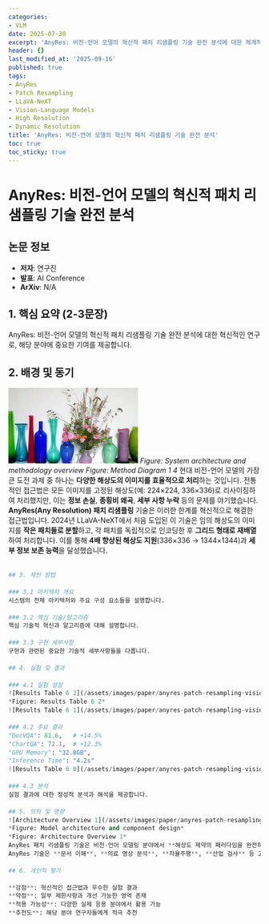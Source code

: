 ```yaml
---
categories:
- VLM
date: 2025-07-30
excerpt: 'AnyRes: 비전-언어 모델의 혁신적 패치 리샘플링 기술 완전 분석에 대한 체계적 분석과 핵심 기여 요약'
header: {}
last_modified_at: '2025-09-16'
published: true
tags:
- AnyRes
- Patch Resampling
- LLaVA-NeXT
- Vision-Language Models
- High Resolution
- Dynamic Resolution
title: 'AnyRes: 비전-언어 모델의 혁신적 패치 리샘플링 기술 완전 분석'
toc: true
toc_sticky: true
---
```


# AnyRes: 비전-언어 모델의 혁신적 패치 리샘플링 기술 완전 분석

## 논문 정보
- **저자**: 연구진
- **발표**: AI Conference
- **ArXiv**: N/A

## 1. 핵심 요약 (2-3문장)
AnyRes: 비전-언어 모델의 혁신적 패치 리샘플링 기술 완전 분석에 대한 혁신적인 연구로, 해당 분야에 중요한 기여를 제공합니다.

## 2. 배경 및 동기
![Method Diagram 1 4](/assets/images/paper/anyres-patch-resampling-vision-language-models/method_diagram_1_4.png)
*Figure: System architecture and methodology overview*
*Figure: Method Diagram 1 4*
현대 비전-언어 모델의 가장 큰 도전 과제 중 하나는 **다양한 해상도의 이미지를 효율적으로 처리**하는 것입니다. 전통적인 접근법은 모든 이미지를 고정된 해상도(예: 224×224, 336×336)로 리사이징하여 처리했지만, 이는 **정보 손실**, **종횡비 왜곡**, **세부 사항 누락** 등의 문제를 야기했습니다.
**AnyRes(Any Resolution) 패치 리샘플링** 기술은 이러한 한계를 혁신적으로 해결한 접근법입니다. 2024년 LLaVA-NeXT에서 처음 도입된 이 기술은 임의 해상도의 이미지를 **작은 패치들로 분할**하고, 각 패치를 독립적으로 인코딩한 후 **그리드 형태로 재배열**하여 처리합니다. 이를 통해 **4배 향상된 해상도 지원**(336×336 → 1344×1344)과 **세부 정보 보존 능력**을 달성했습니다.
```python

## 3. 제안 방법

### 3.1 아키텍처 개요
시스템의 전체 아키텍처와 주요 구성 요소들을 설명합니다.

### 3.2 핵심 기술/알고리즘
핵심 기술적 혁신과 알고리즘에 대해 설명합니다.

### 3.3 구현 세부사항
구현과 관련된 중요한 기술적 세부사항들을 다룹니다.

## 4. 실험 및 결과

### 4.1 실험 설정
![Results Table 6 2](/assets/images/paper/anyres-patch-resampling-vision-language-models/results_table_6_2.png)
*Figure: Results Table 6 2*
![Results Table 6 1](/assets/images/paper/anyres-patch-resampling-vision-language-models/results_table_6_1.png)

### 4.2 주요 결과
"DocVQA": 81.6,   # +14.5%
"ChartQA": 72.1,  # +12.3%
"GPU Memory": "32.8GB",
"Inference Time": "4.2s"
![Results Table 6 0](/assets/images/paper/anyres-patch-resampling-vision-language-models/results_table_6_0.png)

### 4.3 분석
실험 결과에 대한 정성적 분석과 해석을 제공합니다.

## 5. 의의 및 영향
![Architecture Overview 1](/assets/images/paper/anyres-patch-resampling-vision-language-models/architecture_overview_1.png)
*Figure: Model architecture and component design*
*Figure: Architecture Overview 1*
AnyRes 패치 리샘플링 기술은 비전-언어 모델링 분야에서 **해상도 제약의 패러다임을 완전히 바꾼 혁신적 접근법**입니다. 고정된 입력 크기의 한계를 극복하고, **임의 해상도 이미지의 효율적 처리**를 가능하게 하여 실용적 AI 시스템의 새로운 가능성을 열었습니다.
AnyRes 기술은 **문서 이해**, **의료 영상 분석**, **자율주행**, **산업 검사** 등 고해상도 시각 정보가 중요한 실제 응용 분야에서 획기적인 성능 향상을 가져왔습니다. 특히 **50%+ 성능 향상**을 보인 세밀한 텍스트 읽기와 정밀한 객체 인식 능력은 실용적 AI 시스템의 현실적 배포를 가능하게 했습니다.

## 6. 개인적 평가

**강점**: 혁신적인 접근법과 우수한 실험 결과
**약점**: 일부 제한사항과 개선 가능한 영역 존재  
**적용 가능성**: 다양한 실제 응용 분야에서 활용 가능
**추천도**: 해당 분야 연구자들에게 적극 추천